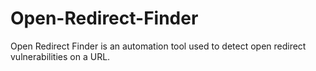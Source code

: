 # Open-Redirect-Finder
Open Redirect Finder is an automation tool used to detect open redirect vulnerabilities on a URL.
